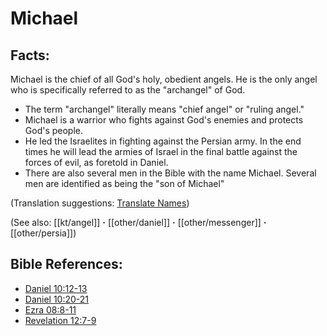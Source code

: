 # Michael #

## Facts: ##

Michael is the chief of all God's holy, obedient angels. He is the only angel who is specifically referred to as the "archangel" of God.

* The term "archangel" literally means "chief angel" or "ruling angel."
* Michael is a warrior who fights against God's enemies and protects God's people.
* He led the Israelites in fighting against the Persian army. In the end times he will lead the armies of Israel in the final battle against the forces of evil, as foretold in Daniel.
* There are also several men in the Bible with the name Michael. Several men are identified as being the "son of Michael"

(Translation suggestions: [Translate Names](en/ta-vol1/translate/man/translate-names))

(See also: [[kt/angel]] **·** [[other/daniel]] **·** [[other/messenger]] **·** [[other/persia]])

## Bible References: ##

* [Daniel 10:12-13](en/tn/dan/help/10/12)
* [Daniel 10:20-21](en/tn/dan/help/10/20)
* [Ezra 08:8-11](en/tn/ezr/help/08/08)
* [Revelation 12:7-9](en/tn/rev/help/12/07)